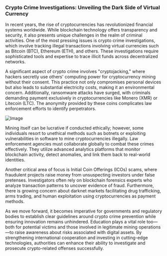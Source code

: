 ### Crypto Crime Investigations: Unveiling the Dark Side of Virtual Currency

In recent years, the rise of cryptocurrencies has revolutionized financial systems worldwide. While blockchain technology offers transparency and security, it also presents unique challenges in the realm of criminal activities. One of the most pressing issues is crypto crime investigations, which involve tracking illegal transactions involving virtual currencies such as Bitcoin (BTC), Ethereum (ETH), and others. These investigations require sophisticated tools and expertise to trace illicit funds across decentralized networks.

A significant aspect of crypto crime involves "cryptojacking," where hackers secretly use others' computing power for cryptocurrency mining without their consent. This practice not only compromises personal devices but also leads to substantial electricity costs, making it an environmental concern. Additionally, ransomware attacks have surged, with criminals demanding payment exclusively in cryptocurrencies like Monero (XMR) or Litecoin (LTC). The anonymity provided by these coins complicates law enforcement efforts to identify perpetrators.

![Image](https://github.com/user-attachments/assets/31692037-0104-4703-abd1-696b6a7dd41b)

Mining itself can be lucrative if conducted ethically; however, some individuals resort to unethical methods such as botnets or exploiting vulnerabilities in software to mine cryptocurrencies illegally. Law enforcement agencies must collaborate globally to combat these crimes effectively. They utilize advanced analytics platforms that monitor blockchain activity, detect anomalies, and link them back to real-world identities.

Another critical area of focus is Initial Coin Offerings (ICOs) scams, where fraudulent projects raise money from unsuspecting investors under false pretenses. Investigators often rely on blockchain forensics experts who analyze transaction patterns to uncover evidence of fraud. Furthermore, there is growing concern about darknet markets facilitating drug trafficking, arms trading, and human exploitation using cryptocurrencies as payment methods.

As we move forward, it becomes imperative for governments and regulatory bodies to establish clear guidelines around crypto crime prevention while ensuring innovation remains unhindered. Education plays a vital role too—both for potential victims and those involved in legitimate mining operations—to raise awareness about risks associated with digital assets. By strengthening international cooperation and investing in cutting-edge technologies, authorities can enhance their ability to investigate and prosecute crypto-related offenses successfully.